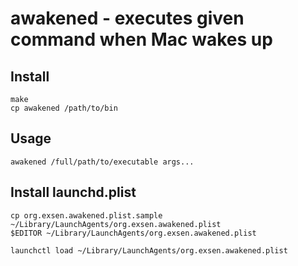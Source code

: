 # awakened - executes given command when Mac wakes up

## Install

```
make
cp awakened /path/to/bin
```

## Usage

```
awakened /full/path/to/executable args...
```

## Install launchd.plist

```
cp org.exsen.awakened.plist.sample ~/Library/LaunchAgents/org.exsen.awakened.plist
$EDITOR ~/Library/LaunchAgents/org.exsen.awakened.plist

launchctl load ~/Library/LaunchAgents/org.exsen.awakened.plist
```
